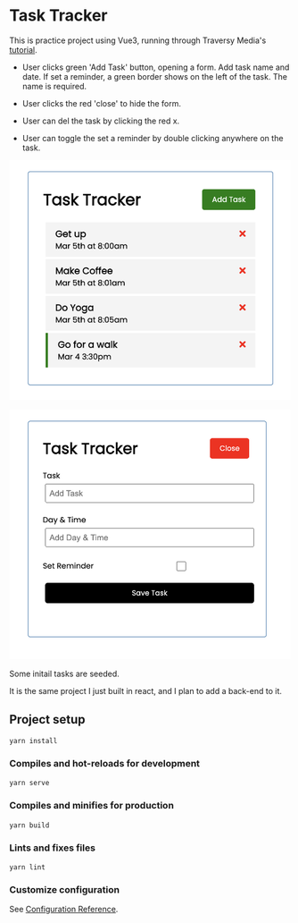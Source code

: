 # Task Tracker
This is practice project using Vue3, running through Traversy Media's [tutorial](https://www.youtube.com/watch?v=qZXt1Aom3Cs&t=5413s).

* User clicks green 'Add Task' button, opening a form. Add task name and date. If set a reminder, a green border shows on the left of the task. The name is required. 

* User clicks the red 'close' to hide the form.

* User can del the task by clicking the red x.

* User can toggle the set a reminder by double clicking anywhere on the task.


![screenshot](public/screenshots/Vue-TaskList.png)

![screenshot](public/screenshots/Vue-TaskList-AddTask.png)

Some initail tasks are seeded.

It is the same project I just built in react, and I plan to add a back-end to it.

## Project setup
```
yarn install
```

### Compiles and hot-reloads for development
```
yarn serve
```

### Compiles and minifies for production
```
yarn build
```

### Lints and fixes files
```
yarn lint
```

### Customize configuration
See [Configuration Reference](https://cli.vuejs.org/config/).
